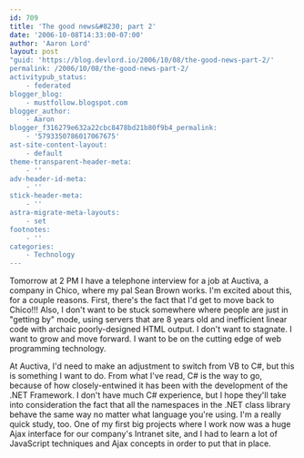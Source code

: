 ```yaml
---
id: 709
title: 'The good news&#8230; part 2'
date: '2006-10-08T14:33:00-07:00'
author: 'Aaron Lord'
layout: post
"guid: 'https://blog.devlord.io/2006/10/08/the-good-news-part-2/'
permalink: /2006/10/08/the-good-news-part-2/
activitypub_status:
    - federated
blogger_blog:
    - mustfollow.blogspot.com
blogger_author:
    - Aaron
blogger_f316279e632a22cbc8478bd21b80f9b4_permalink:
    - '5793350786017067675'
ast-site-content-layout:
    - default
theme-transparent-header-meta:
    - ''
adv-header-id-meta:
    - ''
stick-header-meta:
    - ''
astra-migrate-meta-layouts:
    - set
footnotes:
    - ''
categories:
    - Technology
---
```


Tomorrow at 2 PM I have a telephone interview for a job at Auctiva, a company in Chico, where my pal Sean Brown works. I'm excited about this, for a couple reasons. First, there's the fact that I'd get to move back to Chico!!! Also, I don't want to be stuck somewhere where people are just in "getting by" mode, using servers that are 8 years old and inefficient linear code with archaic poorly-designed HTML output. I don't want to stagnate. I want to grow and move forward. I want to be on the cutting edge of web programming technology.

At Auctiva, I'd need to make an adjustment to switch from VB to C#, but this is something I want to do. From what I've read, C# is the way to go, because of how closely-entwined it has been with the development of the .NET Framework. I don't have much C# experience, but I hope they'll take into consideration the fact that all the namespaces in the .NET class library behave the same way no matter what language you're using. I'm a really quick study, too. One of my first big projects where I work now was a huge Ajax interface for our company's Intranet site, and I had to learn a lot of JavaScript techniques and Ajax concepts in order to put that in place.

<div class="blogger-post-footer"></div>